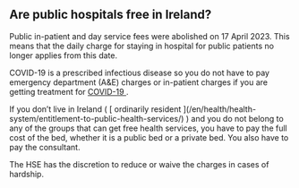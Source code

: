 ##  Are public hospitals free in Ireland?

Public in-patient and day service fees were abolished on 17 April 2023. This
means that the daily charge for staying in hospital for public patients no
longer applies from this date.

COVID-19 is a prescribed infectious disease so you do not have to pay
emergency department (A&E) charges or in-patient charges if you are getting
treatment for [ COVID-19
](https://www.citizensinformation.ie/en/covid19/covid19_overview.html) .

If you don’t live in Ireland ( [ ordinarily resident ](/en/health/health-
system/entitlement-to-public-health-services/) ) and you do not belong to any
of the groups that can get free health services, you have to pay the full cost
of the bed, whether it is a public bed or a private bed. You also have to pay
the consultant.  

The HSE has the discretion to reduce or waive the charges in cases of
hardship.

